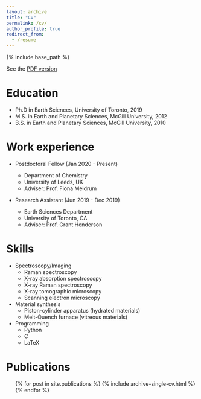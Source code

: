```yaml
---
layout: archive
title: "CV"
permalink: /cv/
author_profile: true
redirect_from:
  - /resume
---
```


{% include base_path %}

See the <a href="/files/OShaughnessyCV_2020-03-30.pdf">PDF version</a>

Education
======
* Ph.D in Earth Sciences, University of Toronto, 2019
* M.S. in Earth and Planetary Sciences, McGill University, 2012
* B.S. in Earth and Planetary Sciences, McGill University, 2010

Work experience
======
* Postdoctoral Fellow (Jan 2020 - Present)
  * Department of Chemistry
  * University of Leeds, UK
  * Adviser: Prof. Fiona Meldrum

* Research Assistant (Jun 2019 - Dec 2019)
  * Earth Sciences Department
  * University of Toronto, CA
  * Adviser: Prof. Grant Henderson

Skills
======
* Spectroscopy/Imaging
  * Raman spectroscopy
  * X-ray absorption spectroscopy
  * X-ray Raman spectroscopy
  * X-ray tomographic microscopy
  * Scanning electron microscopy
* Material synthesis
  * Piston-cylinder apparatus (hydrated materials)
  * Melt-Quench furnace (vitreous materials)
* Programming
  * Python
  * C
  * LaTeX


Publications
======
  <ul>{% for post in site.publications %}
    {% include archive-single-cv.html %}
  {% endfor %}</ul>
